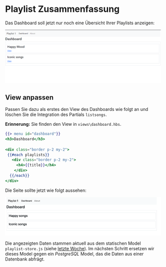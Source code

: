 # Playlist Zusammenfassung

Das Dashboard soll jetzt nur noch eine Übersicht Ihrer Playlists anzeigen:

![img.png](img/Anpassung_02.png)

## View anpassen

Passen Sie dazu als erstes den View des Dashboards wie folgt an und löschen Sie die Integration des Partials `listsongs`.

**Erinnerung:** Sie finden den View in `views\dashboard.hbs`.

```handlebars
{{> menu id="dashboard"}}
<h3>Dashboard</h3>

<div class="border p-2 my-2">
 {{#each playlists}}
   <div class="border p-2 my-2">
     <h4>{{title}}</h4>
    </div>
  {{/each}}
</div>
```

Die Seite sollte jetzt wie folgt aussehen:

![img_1.png](img/Anpassung_03.png)

Die angezeigten Daten stammen aktuell aus dem statischen Model `playlist-store.js` (siehe [letzte Woche](https://reader.tutors.dev/#/lab/webdev-ai-ds-oth.netlify.app/topic-03-JS-ContinuedWebAppBasics/unit-2/book-2-Playlist-V1)). Im nächsten Schritt ersetzen wir dieses Model gegen ein *PostgreSQL* Model, das die Daten aus einer Datenbank abfrägt.
